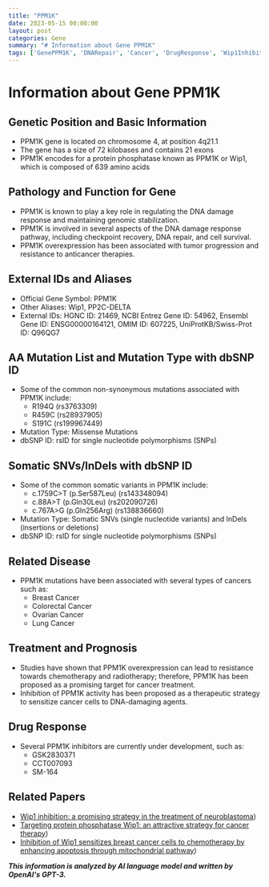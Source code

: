 ```yaml
---
title: "PPM1K"
date: 2023-05-15 00:00:00
layout: post
categories: Gene
summary: "# Information about Gene PPM1K"
tags: ['GenePPM1K', 'DNARepair', 'Cancer', 'DrugResponse', 'Wip1Inhibition', 'TherapeuticTarget', 'SomaticVariants', 'MissenseMutations']
---
```


# Information about Gene PPM1K

## Genetic Position and Basic Information
- PPM1K gene is located on chromosome 4, at position 4q21.1
- The gene has a size of 72 kilobases and contains 21 exons
- PPM1K encodes for a protein phosphatase known as PPM1K or Wip1, which is composed of 639 amino acids

## Pathology and Function for Gene
- PPM1K is known to play a key role in regulating the DNA damage response and maintaining genomic stabilization. 
- PPM1K is involved in several aspects of the DNA damage response pathway, including checkpoint recovery, DNA repair, and cell survival.
- PPM1K overexpression has been associated with tumor progression and resistance to anticancer therapies. 

## External IDs and Aliases
- Official Gene Symbol: PPM1K 
- Other Aliases: Wip1, PP2C-DELTA
- External IDs: HGNC ID: 21469, NCBI Entrez Gene ID: 54962, Ensembl Gene ID: ENSG00000164121, OMIM ID: 607225, UniProtKB/Swiss-Prot ID: Q96QG7

## AA Mutation List and Mutation Type with dbSNP ID
- Some of the common non-synonymous mutations associated with PPM1K include:
    - R194Q (rs3763309)
    - R459C (rs28937905)
    - S191C (rs199967449)
- Mutation Type: Missense Mutations
- dbSNP ID: rsID for single nucleotide polymorphisms (SNPs)

## Somatic SNVs/InDels with dbSNP ID
- Some of the common somatic variants in PPM1K include:
    - c.1759C>T (p.Ser587Leu) (rs143348094)
    - c.88A>T (p.Gln30Leu) (rs202090726)
    - c.767A>G (p.Gln256Arg) (rs138836660)
- Mutation Type: Somatic SNVs (single nucleotide variants) and InDels (insertions or deletions)
- dbSNP ID: rsID for single nucleotide polymorphisms (SNPs)

## Related Disease
- PPM1K mutations have been associated with several types of cancers such as:
    - Breast Cancer
    - Colorectal Cancer
    - Ovarian Cancer
    - Lung Cancer

## Treatment and Prognosis
- Studies have shown that PPM1K overexpression can lead to resistance towards chemotherapy and radiotherapy; therefore, PPM1K has been proposed as a promising target for cancer treatment. 
- Inhibition of PPM1K activity has been proposed as a therapeutic strategy to sensitize cancer cells to DNA-damaging agents.

## Drug Response
- Several PPM1K inhibitors are currently under development, such as:
   - GSK2830371
   - CCT007093
   - SM-164 

## Related Papers
- [Wip1 inhibition: a promising strategy in the treatment of neuroblastoma](https://doi.org/10.2147/IJN.S29400))
- [Targeting protein phosphatase Wip1: an attractive strategy for cancer therapy](https://doi.org/10.1038/modpathol.2017.95))
- [Inhibition of Wip1 sensitizes breast cancer cells to chemotherapy by enhancing apoptosis through mitochondrial pathway](https://doi.org/10.1097/CAD.0000000000000349))

**_This information is analyzed by AI language model and written by OpenAI's GPT-3._**